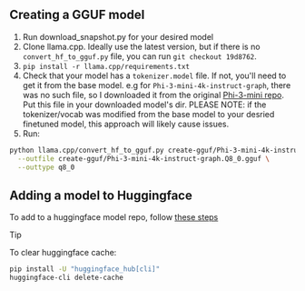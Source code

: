 
## Creating a GGUF model

1. Run download_snapshot.py for your desired model
2. Clone llama.cpp. Ideally use the latest version, but if there is no `convert_hf_to_gguf.py` file, you can run `git checkout 19d8762`.
3. `pip install -r llama.cpp/requirements.txt`
4. Check that your model has a `tokenizer.model` file. If not, you'll need to get it from the base model. e.g for `Phi-3-mini-4k-instruct-graph`, there was no such file, so I downloaded it from the original [Phi-3-mini repo](https://huggingface.co/microsoft/Phi-3-mini-4k-instruct/tree/main). Put this file in your downloaded model's dir. PLEASE NOTE: if the tokenizer/vocab was modified from the base model to your desried finetuned model, this approach will likely cause issues.
5. Run:
```bash
python llama.cpp/convert_hf_to_gguf.py create-gguf/Phi-3-mini-4k-instruct-graph \
  --outfile create-gguf/Phi-3-mini-4k-instruct-graph.Q8_0.gguf \
  --outtype q8_0
```

## Adding a model to Huggingface

To add to a huggingface model repo, follow [these steps](https://huggingface.co/docs/hub/en/repositories-getting-started#terminal)

> [!TIP]
> To clear huggingface cache:
> ```bash
> pip install -U "huggingface_hub[cli]"
> huggingface-cli delete-cache
> ```
